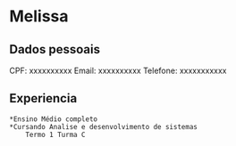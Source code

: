 # Melissa


## Dados pessoais
CPF: xxxxxxxxxx
Email: xxxxxxxxxx
Telefone: xxxxxxxxxxx

## Experiencia

    *Ensino Médio completo
    *Cursando Analise e desenvolvimento de sistemas
        Termo 1 Turma C